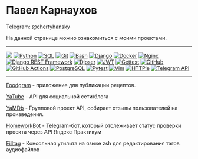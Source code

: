 # Павел Карнаухов

Telegram: [@chertyhansky](https://t.me/chertyhansky)

На данной странице можно ознакомиться с моими проектами.

---

![](https://komarev.com/ghpvc/?username=chertyhansky)
[![Python](https://img.shields.io/badge/Python-464646?logo=python)](https://www.python.org/)
[![SQL](https://img.shields.io/badge/SQL-464646?logo=sql)](https://ru.wikipedia.org/wiki/SQL)
[![Git](https://img.shields.io/badge/Git-464646?logo=git)](https://git.kernel.org/pub/scm/git/git.git/)
[![Bash](https://img.shields.io/badge/Shell-464646?logo=zsh)](https://git.savannah.gnu.org/cgit/bash.git)
[![Django](https://img.shields.io/badge/Django-464646?logo=django)](https://www.djangoproject.com/)
[![Docker](https://img.shields.io/badge/Docker-464646?logo=docker)](https://www.docker.com/)
[![Nginx](https://img.shields.io/badge/Nginx-464646?logo=nginx)](https://nginx.org/ru/)
[![Django REST Framework](https://img.shields.io/badge/Django%20REST%20Framework-464646?logo=django)](https://docs.pytest.org/en/6.2.x/)
[![Djoser](https://img.shields.io/badge/Djoser-464646?logo=django)](https://pypi.org/project/djoser/)
[![JWT](https://img.shields.io/badge/JWT-464646?logo=django)](https://jwt.io/)
[![Gettext](https://img.shields.io/badge/Gettext-464646?logo=local)](https://www.gnu.org/software/gettext/)
[![GitHub](https://img.shields.io/badge/GitHub-464646?logo=github)](https://github.com/)
[![GitHub Actions](https://img.shields.io/badge/GitHub_Actions-464646?logo=githubactions)](https://github.com/features/actions)
[![PostgreSQL](https://img.shields.io/badge/PostgreSQL-464646?logo=postgresql)](https://www.postgresql.org/)
[![Pytest](https://img.shields.io/badge/Pytest-464646?logo=pytest)](https://docs.pytest.org/en/6.2.x/)
[![Vim](https://img.shields.io/badge/Vim-464646?logo=neovim)](https://www.vim.org/)
[![HTTPie](https://img.shields.io/badge/HTTPie-464646?logo=httpie)](https://httpie.io/)
[![Telegram API](https://img.shields.io/badge/Telegram_Bot_API-464646?logo=telegram)](https://core.telegram.org/bots/api-changelog)

---


[Foodgram](https://github.com/chertyhansky/foodgram-project-react) - приложение для публикации рецептов.

[YaTube](https://github.com/chertyhansky/api_final_yatube) - API для социальной сети/блога

[YaMDb](https://github.com/chertyhansky/api_yamdb) - Групповой проект API, собирает отзывы пользователей на произведения.

[HomeworkBot](https://github.com/chertyhansky/homework_bot) - Telegram-бот, который отслеживает статус проверки проекта через API Яндекс Практикум

[Filltag](https://github.com/chertyhansky/filltag) - Консольная утилита на языке zsh для редактирования тэгов аудиофайлов
